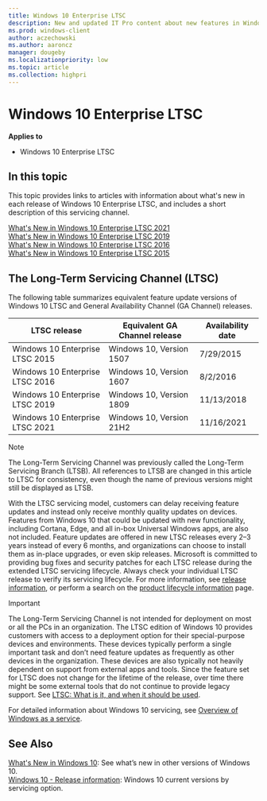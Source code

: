 ```yaml
---
title: Windows 10 Enterprise LTSC
description: New and updated IT Pro content about new features in Windows 10, LTSC (also known as Windows 10 LTSB).
ms.prod: windows-client
author: aczechowski
ms.author: aaroncz
manager: dougeby
ms.localizationpriority: low
ms.topic: article
ms.collection: highpri
---
```


# Windows 10 Enterprise LTSC

**Applies to**
-   Windows 10 Enterprise LTSC

## In this topic

This topic provides links to articles with information about what's new in each release of Windows 10 Enterprise LTSC, and includes a short description of this servicing channel. 

[What's New in Windows 10 Enterprise LTSC 2021](whats-new-windows-10-2021.md)<br>
[What's New in Windows 10 Enterprise LTSC 2019](whats-new-windows-10-2019.md)<br>
[What's New in Windows 10 Enterprise LTSC 2016](whats-new-windows-10-2016.md)<br>
[What's New in Windows 10 Enterprise LTSC 2015](whats-new-windows-10-2015.md)

## The Long-Term Servicing Channel (LTSC)

The following table summarizes equivalent feature update versions of Windows 10 LTSC and General Availability Channel (GA Channel) releases.

| LTSC release | Equivalent GA Channel release | Availability date |
| --- | --- | --- |
| Windows 10 Enterprise LTSC 2015  | Windows 10, Version 1507 | 7/29/2015 |
| Windows 10 Enterprise LTSC 2016  | Windows 10, Version 1607 | 8/2/2016 |
| Windows 10 Enterprise LTSC 2019  | Windows 10, Version 1809 | 11/13/2018 |
| Windows 10 Enterprise LTSC 2021  | Windows 10, Version 21H2 | 11/16/2021 |

> [!NOTE]
> The Long-Term Servicing Channel was previously called the Long-Term Servicing Branch (LTSB). All references to LTSB are changed in this article to LTSC for consistency, even though the name of previous versions might still be displayed as LTSB.

With the LTSC servicing model, customers can delay receiving feature updates and instead only receive monthly quality updates on devices. Features from Windows 10 that could be updated with new functionality, including Cortana, Edge, and all in-box Universal Windows apps, are also not included. Feature updates are offered in new LTSC releases every 2–3 years instead of every 6 months, and organizations can choose to install them as in-place upgrades, or even skip releases. Microsoft is committed to providing bug fixes and security patches for each LTSC release during the extended LTSC servicing lifecycle. Always check your individual LTSC release to verify its servicing lifecycle. For more information, see [release information](/windows/release-health/release-information), or perform a search on the [product lifecycle information](/lifecycle/products/) page.

> [!IMPORTANT]
> The Long-Term Servicing Channel is not intended for deployment on most or all the PCs in an organization. The LTSC edition of Windows 10 provides customers with access to a deployment option for their special-purpose devices and environments. These devices typically perform a single important task and don’t need feature updates as frequently as other devices in the organization. These devices are also typically not heavily dependent on support from external apps and tools. Since the feature set for LTSC does not change for the lifetime of the release, over time there might be some external tools that do not continue to provide legacy support. See [LTSC: What is it, and when it should be used](https://techcommunity.microsoft.com/t5/Windows-IT-Pro-Blog/LTSC-What-is-it-and-when-should-it-be-used/ba-p/293181).
 
For detailed information about Windows 10 servicing, see [Overview of Windows as a service](/windows/deployment/update/waas-overview).

## See Also

[What's New in Windows 10](../index.yml): See what’s new in other versions of Windows 10.<br>
[Windows 10 - Release information](/windows/release-health/release-information): Windows 10 current versions by servicing option.
